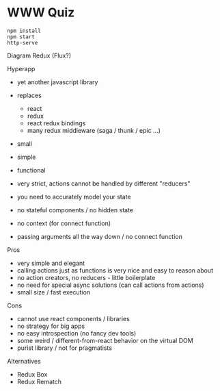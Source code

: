 # WWW Quiz

```
npm install
npm start
http-serve
```


Diagram Redux (Flux?)


Hyperapp

- yet another javascript library
- replaces
  - react
  - redux
  - react redux bindings
  - many redux middleware (saga / thunk / epic ...)

- small
- simple
- functional


- very strict, actions cannot be handled by different "reducers"
- you need to accurately model your state
- no stateful components / no hidden state
- no context (for connect function)
- passing arguments all the way down / no connect function



Pros

- very simple and elegant
- calling actions just as functions is very nice and easy to reason about
- no action creators, no reducers - little boilerplate
- no need for special async solutions (can call actions from actions)
- small size / fast execution


Cons

- cannot use react components / libraries
- no strategy for big apps
- no easy introspection (no fancy dev tools)
- some weird / different-from-react behavior on the virtual DOM
- purist library / not for pragmatists


Alternatives

- Redux Box
- Redux Rematch
